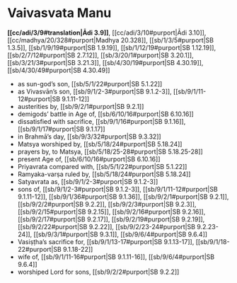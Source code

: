 # Vaivasvata Manu

**[[cc/adi/3/9#translation|Ādi 3.9]]**, [[cc/adi/3/10#purport|Ādi 3.10]], [[cc/madhya/20/328#purport|Madhya 20.328]], [[sb/1/3/5#purport|SB 1.3.5]], [[sb/1/9/19#purport|SB 1.9.19]], [[sb/1/12/19#purport|SB 1.12.19]], [[sb/2/7/12#purport|SB 2.7.12]], [[sb/3/20/1#purport|SB 3.20.1]], [[sb/3/21/3#purport|SB 3.21.3]], [[sb/4/30/19#purport|SB 4.30.19]], [[sb/4/30/49#purport|SB 4.30.49]]

* as sun-god’s son, [[sb/5/1/22#purport|SB 5.1.22]]
* as Vivasvān’s son, [[sb/9/1/2-3#purport|SB 9.1.2-3]], [[sb/9/1/11-12#purport|SB 9.1.11-12]]
* austerities by, [[sb/9/2/1#purport|SB 9.2.1]]
* demigods’ battle in Age of, [[sb/6/10/16#purport|SB 6.10.16]]
* dissatisfied with sacrifice, [[sb/9/1/16#purport|SB 9.1.16]], [[sb/9/1/17#purport|SB 9.1.17]]
* in Brahmā’s day, [[sb/9/3/32#purport|SB 9.3.32]]
* Matsya worshiped by, [[sb/5/18/24#purport|SB 5.18.24]]
* prayers by, to Matsya, [[sb/5/18/25-28#purport|SB 5.18.25-28]]
* present Age of, [[sb/6/10/16#purport|SB 6.10.16]]
* Priyavrata compared with, [[sb/5/1/22#purport|SB 5.1.22]]
* Ramyaka-varṣa ruled by, [[sb/5/18/24#purport|SB 5.18.24]]
* Satyavrata as, [[sb/9/1/2-3#purport|SB 9.1.2-3]]
* sons of, [[sb/9/1/2-3#purport|SB 9.1.2-3]], [[sb/9/1/11-12#purport|SB 9.1.11-12]], [[sb/9/1/36#purport|SB 9.1.36]], [[sb/9/2/1#purport|SB 9.2.1]], [[sb/9/2/2#purport|SB 9.2.2]], [[sb/9/2/3#purport|SB 9.2.3]], [[sb/9/2/15#purport|SB 9.2.15]], [[sb/9/2/16#purport|SB 9.2.16]], [[sb/9/2/17#purport|SB 9.2.17]], [[sb/9/2/19#purport|SB 9.2.19]], [[sb/9/2/22#purport|SB 9.2.22]], [[sb/9/2/23-24#purport|SB 9.2.23-24]], [[sb/9/3/1#purport|SB 9.3.1]], [[sb/9/6/4#purport|SB 9.6.4]]
* Vasiṣṭha’s sacrifice for, [[sb/9/1/13-17#purport|SB 9.1.13-17]], [[sb/9/1/18-22#purport|SB 9.1.18-22]]
* wife of, [[sb/9/1/11-16#purport|SB 9.1.11-16]], [[sb/9/6/4#purport|SB 9.6.4]]
* worshiped Lord for sons, [[sb/9/2/2#purport|SB 9.2.2]]
